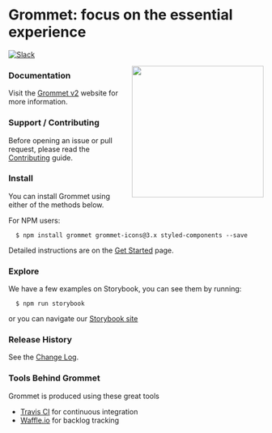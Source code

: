 # Grommet: focus on the essential experience

[![Slack](http://alansouzati.github.io/artic/img/slack-badge.svg)](http://slackin.grommet.io)

<img align="right" height="260" src="https://v2.grommet.io/img/stak-hurrah.svg">

### Documentation

Visit the [Grommet v2](https://v2.grommet.io/) website for more information.

### Support / Contributing

Before opening an issue or pull request, please read the [Contributing](https://github.com/grommet/grommet/blob/master/CONTRIBUTING.md) guide.

### Install

You can install Grommet using either of the methods below.

For NPM users:

```
  $ npm install grommet grommet-icons@3.x styled-components --save
```

Detailed instructions are on the [Get Started](https://v2.grommet.io/use) page.

### Explore

We have a few examples on Storybook, you can see them by running:

```
  $ npm run storybook
```

or you can navigate our [Storybook site](https://storybook.grommet.io)

### Release History

See the [Change Log](https://github.com/grommet/grommet/wiki/Change-Log).

### Tools Behind Grommet

Grommet is produced using these great tools

- [Travis CI](https://travis-ci.org/grommet/grommet) for continuous integration
- [Waffle.io](https://waffle.io/grommet/grommet) for backlog tracking
